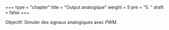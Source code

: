 +++
type = "chapter"
title = "Output analogique"
weight = 5
pre = "5. "
draft = false
+++

Objectif: Simuler des signaux analogiques avec _PWM_.